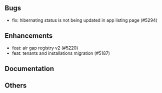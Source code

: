 ## Bugs
- fix: hibernating status is not being updated in app listing page (#5294)
## Enhancements
- feat: air gap registry v2 (#5220)
- feat: tenants and installations migration (#5187)
## Documentation
## Others

